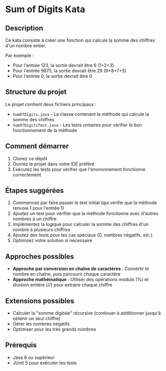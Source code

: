 # Sum of Digits Kata

## Description
Ce kata consiste à créer une fonction qui calcule la somme des chiffres d'un nombre entier.

Par exemple :
- Pour l'entrée 123, la sortie devrait être 6 (1+2+3)
- Pour l'entrée 9875, la sortie devrait être 29 (9+8+7+5)
- Pour l'entrée 0, la sortie devrait être 0

## Structure du projet
Le projet contient deux fichiers principaux :
- `SumOfDigits.java` - La classe contenant la méthode qui calcule la somme des chiffres
- `SumOfDigitsTest.java` - Les tests unitaires pour vérifier le bon fonctionnement de la méthode

## Comment démarrer
1. Clonez ce dépôt
2. Ouvrez le projet dans votre IDE préféré
3. Exécutez les tests pour vérifier que l'environnement fonctionne correctement

## Étapes suggérées
1. Commencez par faire passer le test initial (qui vérifie que la méthode renvoie 1 pour l'entrée 1)
2. Ajoutez un test pour vérifier que la méthode fonctionne avec d'autres nombres à un chiffre
3. Implémentez la logique pour calculer la somme des chiffres d'un nombre à plusieurs chiffres
4. Ajoutez des tests pour les cas spéciaux (0, nombres négatifs, etc.)
5. Optimisez votre solution si nécessaire

## Approches possibles
- **Approche par conversion en chaîne de caractères** : Convertir le nombre en chaîne, puis parcourir chaque caractère
- **Approche mathématique** : Utiliser des opérations modulo (%) et division entière (//) pour extraire chaque chiffre

## Extensions possibles
- Calculer la "somme digitale" récursive (continuer à additionner jusqu'à obtenir un seul chiffre)
- Gérer les nombres négatifs
- Optimiser pour les très grands nombres

## Prérequis
- Java 8 ou supérieur
- JUnit 5 pour exécuter les tests
